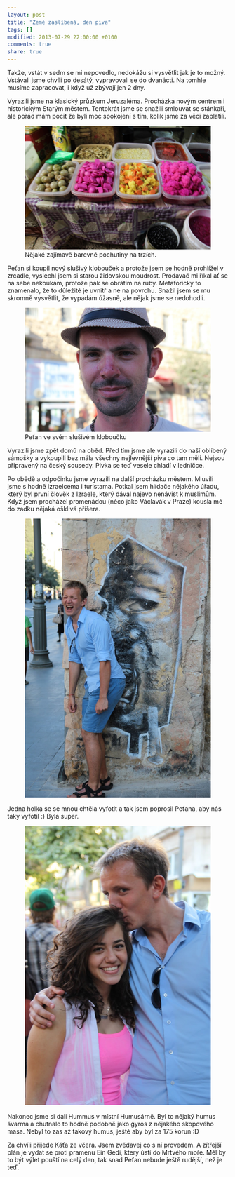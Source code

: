 ```yaml
---
layout: post
title: "Země zaslíbená, den piva"
tags: []
modified: 2013-07-29 22:00:00 +0100 
comments: true 
share: true
---
```

Takže, vstát v sedm se mi nepovedlo, nedokážu si vysvětlit jak je to možný. Vstávali jsme chvíli po desátý, vypravovali se do dvanácti. Na tomhle musíme zapracovat, i když už zbývají jen 2 dny.

Vyrazili jsme na klasický průzkum Jeruzaléma. Procházka novým centrem i historickým Starým městem. Tentokrát jsme se snažili smlouvat se stánkaři, ale pořád mám pocit že byli moc spokojení s tím, kolik jsme za věci zaplatili.

<figure>
<img src="/images/posts/IMG_1242.JPG"/>
<caption>Nějaké zajímavě barevné pochutiny na trzích.</caption>
</figure>

Peťan si koupil nový slušivý klobouček a protože jsem se hodně prohlížel v zrcadle, vyslechl jsem si starou židovskou moudrost. Prodavač mi říkal ať se na sebe nekoukám, protože pak se obrátím na ruby. Metaforicky to znamenalo, že to důležité je uvnitř a ne na povrchu. Snažil jsem se mu skromně vysvětlit, že vypadám úžasně, ale nějak jsme se nedohodli.

<figure>
<img src="/images/posts/IMG_1301.JPG"/>
<caption>Peťan ve svém slušivém kloboučku</caption>
</figure>
	
Vyrazili jsme zpět domů na oběd. Před tím jsme ale vyrazili do naší oblíbený sámošky a vykoupili bez mála všechny nejlevnější piva co tam měli. Nejsou připravený na český sousedy. Pivka se teď vesele chladí v ledničce.

Po obědě a odpočinku jsme vyrazili na další procházku městem. Mluvili jsme s hodně izraelcema i turistama. Potkal jsem hlídače nějakého úřadu, který byl první člověk z Izraele, který dával najevo nenávist k muslimům. Když jsem procházel promenádou (něco jako Václavák v Praze) kousla mě do zadku nějaká ošklivá příšera.

<figure>
<img src="/images/posts/IMG_1284.JPG"/>
</figure>

 Jedna holka se se mnou chtěla vyfotit a tak jsem poprosil Peťana, aby nás taky vyfotil :) Byla super.

<figure>
<img src="/images/posts/IMG_1306.JPG"/>
</figure>

Nakonec jsme si dali Hummus v místní Humusárně. Byl to nějaký humus švarma a chutnalo to hodně podobně jako gyros z nějakého skopového masa. Nebyl to zas až takový humus, ještě aby byl za 175 korun :D

Za chvíli přijede Káťa ze včera. Jsem zvědavej co s ní provedem. A zítřejší plán je vydat se proti pramenu Ein Gedi, ktery ústí do Mrtvého moře. Měl by to být výlet pouští na celý den, tak snad Peťan nebude ještě rudější, než je teď.